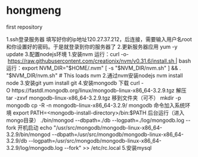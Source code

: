# hongmeng
first repository

1.ssh登录服务器
填写好你的ip地址120.27.37.212，后连接，需要输入用户名root和你设置好的密码。于是就登录到你的服务器了
2.更新服务器应用
yum -y update
3.配置nodejs环境
1.安装nvm
运行：curl -o- https://raw.githubusercontent.com/creationix/nvm/v0.31.6/install.sh | bash
运行：export NVM_DIR="$HOME/.nvm" [ -s "$NVM_DIR/nvm.sh" ] && . "$NVM_DIR/nvm.sh" # This loads nvm
2.通过nvm安装nodejs
nvm install node
3.安装git
yum install git
4.安装mongodb
下载
curl -O https://fastdl.mongodb.org/linux/mongodb-linux-x86_64-3.2.9.tgz
解压
tar -zxvf mongodb-linux-x86_64-3.2.9.tgz
移到文件夹（可不）
mkdir -p mongodb cp -R -n mongodb-linux-x86_64-3.2.9/ mongodb
命令加入系统环境
export PATH=<mongodb-install-directory>/bin:$PATH
后台运行（进入mongo目录） ./bin/mongod --dbpath=./db --logpath=./log/mongodb.log --fork
开机启动
echo "/usr/src/mongodb/mongodb-linux-x86_64-3.2.9/bin/mongod --dbpath=/usr/src/mongodb/mongodb-linux-x86_64-3.2.9/db --logpath=/usr/src/mongodb/mongodb-linux-x86_64-3.2.9/log/mongodb.log --fork" >> /etc/rc.local
5.安装mysql